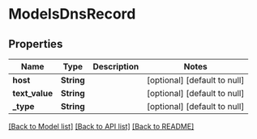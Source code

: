 # ModelsDnsRecord

## Properties
Name | Type | Description | Notes
------------ | ------------- | ------------- | -------------
**host** | **String** |  | [optional] [default to null]
**text_value** | **String** |  | [optional] [default to null]
**_type** | **String** |  | [optional] [default to null]

[[Back to Model list]](../README.md#documentation-for-models) [[Back to API list]](../README.md#documentation-for-api-endpoints) [[Back to README]](../README.md)


